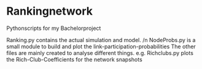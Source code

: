 # Rankingnetwork
Pythonscripts for my Bachelorproject

Ranking.py contains the actual simulation and model. /n
NodeProbs.py is a small module to build and plot the link-participation-probabilities
The other files are mainly created to analyse different things. e.g. Richclubs.py plots the Rich-Club-Coefficients for the network snapshots
